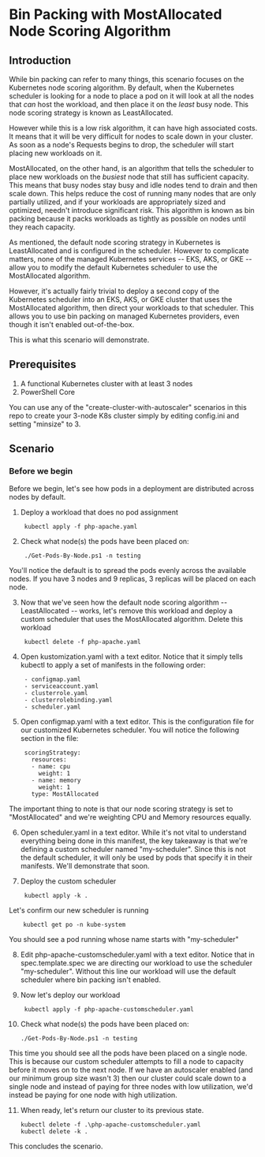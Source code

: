 # Bin Packing with MostAllocated Node Scoring Algorithm

## Introduction
While bin packing can refer to many things, this scenario focuses on the Kubernetes node scoring algorithm.  By default, when the Kubernetes scheduler is looking for a node to place a pod on it will look at all the nodes that *can* host the workload, and then place it on the *least* busy node.  This node scoring strategy is known as LeastAllocated.

However while this is a low risk algorithm, it can have high associated costs.  It means that it will be very difficult for nodes to scale down in your cluster.  As soon as a node's Requests begins to drop, the scheduler will start placing new workloads on it.  

MostAllocated, on the other hand, is an algorithm that tells the scheduler to place new workloads on the *busiest* node that still has sufficient capacity.  This means that busy nodes stay busy and idle nodes tend to drain and then scale down.  This helps reduce the cost of running many nodes that are only partially utilized, and if your workloads are appropriately sized and optimized, needn't introduce significant risk.  This algorithm is known as bin packing because it packs workloads as tightly as possible on nodes until they reach capacity.

As mentioned, the default node scoring strategy in Kubernetes is LeastAllocated and is configured in the scheduler.  However to complicate matters, none of the managed Kubernetes services -- EKS, AKS, or GKE -- allow you to modify the default Kubernetes scheduler to use the MostAllocated algorithm.  

However, it's actually fairly trivial to deploy a second copy of the Kubernetes scheduler into an EKS, AKS, or GKE cluster that uses the MostAllocated algorithm, then direct your workloads to that scheduler.  This allows you to use bin packing on managed Kubernetes providers, even though it isn't enabled out-of-the-box.

This is what this scenario will demonstrate.

## Prerequisites
1. A functional Kubernetes cluster with at least 3 nodes
2. PowerShell Core

You can use any of the "create-cluster-with-autoscaler" scenarios in this repo to create your 3-node K8s cluster simply by editing config.ini and setting "minsize" to 3.

## Scenario
### Before we begin
Before we begin, let's see how pods in a deployment are distributed across nodes by default.  

1. Deploy a workload that does no pod assignment

        kubectl apply -f php-apache.yaml

2. Check what node(s) the pods have been placed on:

        ./Get-Pods-By-Node.ps1 -n testing

You'll notice the default is to spread the pods evenly across the available nodes.  If you have 3 nodes and 9 replicas, 3 replicas will be placed on each node.  

3. Now that we've seen how the default node scoring algorithm -- LeastAllocated -- works, let's remove this workload and deploy a custom scheduler that uses the MostAllocated algorithm.  Delete this workload

        kubectl delete -f php-apache.yaml

4. Open kustomization.yaml with a text editor.  Notice that it simply tells kubectl to apply a set of manifests in the following order:

        - configmap.yaml
        - serviceaccount.yaml
        - clusterrole.yaml
        - clusterrolebinding.yaml
        - scheduler.yaml

5. Open configmap.yaml with a text editor.  This is the configuration file for our customized Kubernetes scheduler.  You will notice the following section in the file:

        scoringStrategy:
          resources:
          - name: cpu
            weight: 1
          - name: memory
            weight: 1
          type: MostAllocated

The important thing to note is that our node scoring strategy is set to "MostAllocated" and we're weighting CPU and Memory resources equally.

6. Open scheduler.yaml in a text editor.  While it's not vital to understand everything being done in this manifest, the key takeaway is that we're defining a custom scheduler named "my-scheduler".  Since this is not the default scheduler, it will only be used by pods that specify it in their manifests.  We'll demonstrate that soon.

7. Deploy the custom scheduler

        kubectl apply -k .

Let's confirm our new scheduler is running

        kubectl get po -n kube-system

You should see a pod running whose name starts with "my-scheduler"

8. Edit php-apache-customscheduler.yaml with a text editor.  Notice that in spec.template.spec we are directing our workload to use the scheduler "my-scheduler".  Without this line our workload will use the default scheduler where bin packing isn't enabled.

9. Now let's deploy our workload

        kubectl apply -f php-apache-customscheduler.yaml

10. Check what node(s) the pods have been placed on:

        ./Get-Pods-By-Node.ps1 -n testing

This time you should see all the pods have been placed on a single node.  This is because our custom scheduler attempts to fill a node to capacity before it moves on to the next node.  If we have an autoscaler enabled (and our minimum group size wasn't 3) then our cluster could scale down to a single node and instead of paying for three nodes with low utilization, we'd instead be paying for one node with high utilization.

11. When ready, let's return our cluster to its previous state.

        kubectl delete -f .\php-apache-customscheduler.yaml
        kubectl delete -k .

This concludes the scenario.